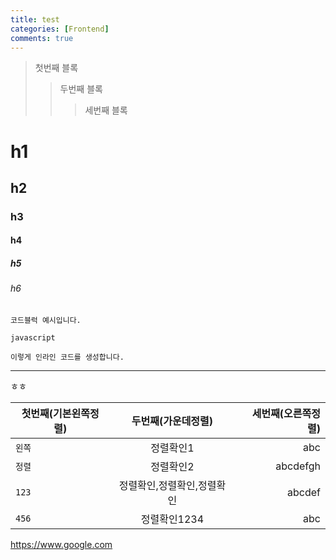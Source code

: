```yaml
---
title: test 
categories: [Frontend]
comments: true
---
```



> 첫번째 블록
>> 두번째 블록
>>> 세번째 블록 

# h1
## h2
### h3
#### h4
##### h5
###### h6

```    
코드블럭 예시입니다.
```    

```javascript```

`이렇게 인라인 코드를 생성합니다.`

***

ㅎㅎ<br/> 

| 첫번째(기본왼쪽정렬) | 두번째(가운데정렬) | 세번째(오른쪽정렬) |
|---|:---:|---:|
| `왼쪽` | 정렬확인1 | abc |
| `정렬` | 정렬확인2 | abcdefgh |
| `123` | 정렬확인,정렬확인,정렬확인 | abcdef |
| `456` | 정렬확인1234 | abc |  

<https://www.google.com>
